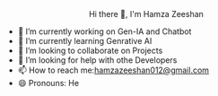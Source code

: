 <Center>Hi there 👋, I'm Hamza Zeeshan</Center> 




- 🔭 I’m currently working on Gen-IA and Chatbot
- 🌱 I’m currently learning Genrative AI
- 👯 I’m looking to collaborate on Projects
- 🤔 I’m looking for help with othe Developers
- 📫 How to reach me:hamzazeeshan012@gmail.com 
- 😄 Pronouns: He

